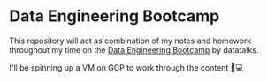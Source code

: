 # Data Engineering Bootcamp
This repository will act as combination of my notes and homework throughout my time on the [Data Engineering Bootcamp](https://github.com/DataTalksClub/data-engineering-zoomcamp) by datatalks.

I'll be spinning up a VM on GCP to work through the content 🚀💻
